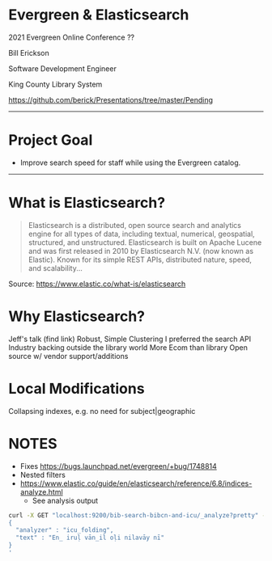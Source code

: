 # Evergreen & Elasticsearch

2021 Evergreen Online Conference ??

Bill Erickson

Software Development Engineer

King County Library System

https://github.com/berick/Presentations/tree/master/Pending

---

# Project Goal

* Improve search speed for staff while using the Evergreen catalog.

---

# What is Elasticsearch?

> Elasticsearch is a distributed, open source search and analytics
> engine for all types of data, including textual, numerical,
> geospatial, structured, and unstructured. Elasticsearch is built on
> Apache Lucene and was first released in 2010 by Elasticsearch N.V.
> (now known as Elastic). Known for its simple REST APIs, distributed
> nature, speed, and scalability...

Source: https://www.elastic.co/what-is/elasticsearch

# Why Elasticsearch?

Jeff's talk (find link)
Robust, Simple Clustering
I preferred the search API
Industry backing outside the library world
More Ecom than library
Open source w/ vendor support/additions

# Local Modifications

Collapsing indexes, e.g. no need for subject|geographic


# NOTES

* Fixes https://bugs.launchpad.net/evergreen/+bug/1748814
* Nested filters 
* https://www.elastic.co/guide/en/elasticsearch/reference/6.8/indices-analyze.html
  * See analysis output
```sh
curl -X GET "localhost:9200/bib-search-bibcn-and-icu/_analyze?pretty" -H 'Content-Type: application/json' -d'
{
  "analyzer" : "icu_folding",
  "text" : "En̲ iruḷ vān̲il oḷi nilavāy nī"
}
'
```


